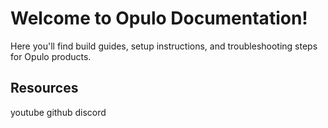 # Welcome to Opulo Documentation!

Here you'll find build guides, setup instructions, and troubleshooting steps for Opulo products.

## Resources

youtube 
github
discord
